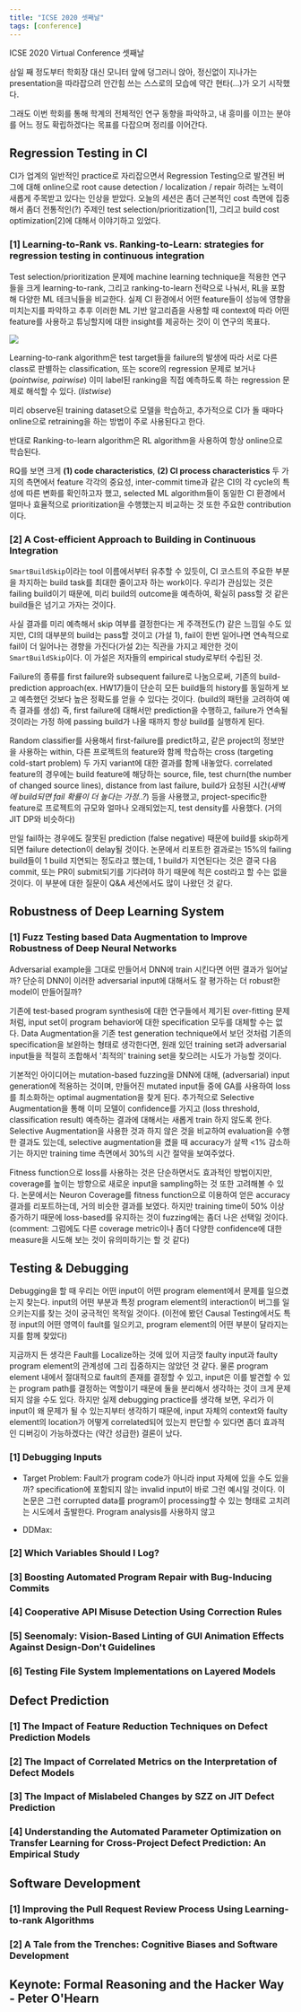 ```yaml
---
title: "ICSE 2020 셋째날"
tags: [conference]
---
```


ICSE 2020 Virtual Conference 셋째날

<!--more-->

<style>
.post-content {
  margin-top: 7%;
  font-family: "Noto Sans KR";
}
</style>

삼일 째 정도부터 학회장 대신 모니터 앞에 덩그러니 앉아, 정신없이 지나가는 presentation을 따라잡으려 안간힘 쓰는 스스로의 모습에 약간 현타(...)가 오기 시작했다.

그래도 이번 학회를 통해 학계의 전체적인 연구 동향을 파악하고, 내 흥미를 이끄는 분야를 어느 정도 확립하겠다는 목표를 다잡으며 정리를 이어간다.

## Regression Testing in CI

CI가 업계의 일반적인 practice로 자리잡으면서 Regression Testing으로 발견된 버그에 대해 online으로 root cause detection / localization / repair 하려는 노력이 새롭게 주목받고 있다는 인상을 받았다. 오늘의 세션은 좀더 근본적인 cost 측면에 집중해서 좀더 전통적인(?) 주제인 test selection/prioritization[1], 그리고 build cost optimization[2]에 대해서 이야기하고 있었다.

### [1] Learning-to-Rank vs. Ranking-to-Learn: strategies for regression testing in continuous integration

Test selection/prioritization 문제에 machine learning technique을 적용한 연구들을 크게 learning-to-rank, 그리고 ranking-to-learn 전략으로 나눠서, RL을 포함해 다양한 ML 테크닉들을 비교한다. 실제 CI 환경에서 어떤 feature들이 성능에 영향을 미치는지를 파악하고 추후 이러한 ML 기반 알고리즘을 사용할 때 context에 따라 어떤 feature를 사용하고 튜닝할지에 대한 insight를 제공하는 것이 이 연구의 목표다.

![](https://www.dropbox.com/s/ztrc59gwjf6q2lh/l2r_r2l.png?dl=0)

Learning-to-rank algorithm은 test target들을 failure의 발생에 따라 서로 다른 class로 판별하는 classification, 또는 score의 regression 문제로 보거나 (_pointwise, pairwise_) 이미 label된 ranking을 직접 예측하도록 하는 regression 문제로 해석할 수 있다. (_listwise_)

미리 observe된 training dataset으로 모델을 학습하고, 추가적으로 CI가 돌 때마다 online으로 retraining을 하는 방법이 주로 사용된다고 한다.

반대로 Ranking-to-learn algorithm은 RL algorithm을 사용하여 항상 online으로 학습된다.

RQ를 보면 크게 **(1) code characteristics**, **(2) CI process characteristics** 두 가지의 측면에서 feature 각각의 중요성, inter-commit time과 같은 CI의 각 cycle의 특성에 따른 변화를 확인하고자 했고, selected ML algorithm들이 동일한 CI 환경에서 얼마나 효율적으로 prioritization을 수행했는지 비교하는 것 또한 주요한 contribution이다.

### [2] A Cost-efficient Approach to Building in Continuous Integration

`SmartBuildSkip`이라는 tool 이름에서부터 유추할 수 있듯이, CI 코스트의 주요한 부분을 차지하는 build task를 최대한 줄이고자 하는 work이다. 우리가 관심있는 것은 failing build이기 때문에, 미리 build의 outcome을 예측하여, 확실히 pass할 것 같은 build들은 넘기고 가자는 것이다.

사실 결과를 미리 예측해서 skip 여부를 결정한다는 게 주객전도(?) 같은 느낌일 수도 있지만, CI의 대부분의 build는 pass할 것이고 (가설 1), fail이 한번 일어나면 연속적으로 fail이 더 일어나는 경향을 가진다(가설 2)는 직관을 가지고 제안한 것이 `SmartBuildSkip`이다. 이 가설은 저자들의 empirical study로부터 수립된 것.

Failure의 종류를 first failure와 subsequent failure로 나눔으로써, 기존의 build-prediction approach(ex. HW17)들이 단순히 모든 build들의 history를 동일하게 보고 예측했던 것보다 높은 정확도를 얻을 수 있다는 것이다. (build의 패턴을 고려하여 예측 결과를 생성) 즉, first failure에 대해서만 prediction을 수행하고, failure가 연속될 것이라는 가정 하에 passing build가 나올 때까지 항상 build를 실행하게 된다.

Random classifier를 사용해서 first-failure를 predict하고, 같은 project의 정보만을 사용하는 within, 다른 프로젝트의 feature와 함께 학습하는 cross (targeting cold-start problem) 두 가지 variant에 대한 결과를 함께 내놓았다. correlated feature의 경우에는 build feature에 해당하는 source, file, test churn(the number of changed source lines), distance from last failure, build가 요청된 시간(_새벽에 build되면 fail 확률이 더 높다는 가정..?_) 등을 사용했고, project-specific한 feature로 프로젝트의 규모와 얼마나 오래되었는지, test density를 사용했다. (거의 JIT DP와 비슷하다)

만일 fail하는 경우에도 잘못된 prediction (false negative) 때문에 build를 skip하게 되면 failure detection이 delay될 것이다. 논문에서 리포트한 결과로는 15%의 failing build들이 1 build 지연되는 정도라고 했는데, 1 build가 지연된다는 것은 결국 다음 commit, 또는 PR이 submit되기를 기다려야 하기 때문에 적은 cost라고 할 수는 없을 것이다. 이 부분에 대한 질문이 Q&A 세션에서도 많이 나왔던 것 같다.

## Robustness of Deep Learning System

### [1] Fuzz Testing based Data Augmentation to Improve Robustness of Deep Neural Networks

Adversarial example을 그대로 만들어서 DNN에 train 시킨다면 어떤 결과가 일어날까? 단순히 DNN이 이러한 adversarial input에 대해서도 잘 평가하는 더 robust한 model이 만들어질까?

기존에 test-based program synthesis에 대한 연구들에서 제기된 over-fitting 문제처럼, input set이 program behavior에 대한 specification 모두를 대체할 수는 없다. Data Augmentation을 기존 test generation technique에서 보던 것처럼 기존의 specification을 보완하는 형태로 생각한다면, 원래 있던 training set과 adversarial input들을 적절히 조합해서 '최적의' training set을 찾으려는 시도가 가능할 것이다.

기본적인 아이디어는 mutation-based fuzzing을 DNN에 대해, (adversarial) input generation에 적용하는 것이며, 만들어진 mutated input들 중에 GA를 사용하여 loss를 최소화하는 optimal augmentation을 찾게 된다. 추가적으로 Selective Augmentation을 통해 이미 모델이 confidence를 가지고 (loss threshold, classification result) 예측하는 결과에 대해서는 새롭게 train 하지 않도록 한다. Selective Augmentation을 사용한 것과 하지 않은 것을 비교하여 evaluation을 수행한 결과도 있는데, selective augmentation을 켰을 때 accuracy가 살짝 <1% 감소하기는 하지만 training time 측면에서 30%의 시간 절약을 보여주었다.

Fitness function으로 loss를 사용하는 것은 단순하면서도 효과적인 방법이지만, coverage를 높이는 방향으로 새로운 input을 sampling하는 것 또한 고려해볼 수 있다. 논문에서는 Neuron Coverage를 fitness function으로 이용하여 얻은 accuracy 결과를 리포트하는데, 거의 비슷한 결과를 보였다. 하지만 training time이 50% 이상 증가하기 때문에 loss-based를 유지하는 것이 fuzzing에는 좀더 나은 선택일 것이다. (comment: 그럼에도 다른 coverage metric이나 좀더 다양한 confidence에 대한 measure을 시도해 보는 것이 유의미하기는 할 것 같다)

## Testing & Debugging

Debugging을 할 때 우리는 어떤 input이 어떤 program element에서 문제를 일으켰는지 찾는다.
input의 어떤 부분과 특정 program element의 interaction이 버그를 일으키는지를 찾는 것이 궁극적인 목적일 것이다. (이전에 봤던 Causal Testing에서도 특정 input의 어떤 영역이 fault를 일으키고, program element의 어떤 부분이 달라지는지를 함께 찾았다)

지금까지 든 생각은 Fault를 Localize하는 것에 있어 지금껏 faulty input과 faulty program element의 관계성에 그리 집중하지는 않았던 것 같다. 물론 program element 내에서 절대적으로 fault의 존재를 결정할 수 있고, input은 이를 발견할 수 있는 program path를 결정하는 역할이기 때문에 둘을 분리해서 생각하는 것이 크게 문제되지 않을 수도 있다. 하지만 실제 debugging practice를 생각해 보면, 우리가 이 input이 왜 문제가 될 수 있는지부터 생각하기 때문에, input 자체의 context와 faulty element의 location가 어떻게 correlated되어 있는지 판단할 수 있다면 좀더 효과적인 디버깅이 가능하겠다는 (약간 성급한) 결론이 났다.

### [1] Debugging Inputs

-   Target Problem: Fault가 program code가 아니라 input 자체에 있을 수도 있을까? specification에 포함되지 않는 invalid input이 바로 그런 예시일 것이다. 이 논문은 그런 corrupted data를 program이 processing할 수 있는 형태로 고치려는 시도에서 출발한다. Program analysis를 사용하지 않고

*   DDMax:

### [2] Which Variables Should I Log?

### [3] Boosting Automated Program Repair with Bug-Inducing Commits

### [4] Cooperative API Misuse Detection Using Correction Rules

### [5] Seenomaly: Vision-Based Linting of GUI Animation Effects Against Design-Don't Guidelines

### [6] Testing File System Implementations on Layered Models

## Defect Prediction

### [1] The Impact of Feature Reduction Techniques on Defect Prediction Models

### [2] The Impact of Correlated Metrics on the Interpretation of Defect Models

### [3] The Impact of Mislabeled Changes by SZZ on JIT Defect Prediction

### [4] Understanding the Automated Parameter Optimization on Transfer Learning for Cross-Project Defect Prediction: An Empirical Study

## Software Development

### [1] Improving the Pull Request Review Process Using Learning-to-rank Algorithms

### [2] A Tale from the Trenches: Cognitive Biases and Software Development

## Keynote: Formal Reasoning and the Hacker Way - Peter O'Hearn
